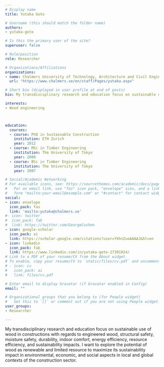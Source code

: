 ```yaml
---
# Display name
title: Yutaka Goto

# Username (this should match the folder name)
authors:
- yutaka-goto

# Is this the primary user of the site?
superuser: false

# Role/position
role: Researcher

# Organizations/Affiliations
organizations:
- name: Chalmers University of Technology, Architecture and Civil Engineering, Building Technology, Sustainable Building
  url: "https://www.chalmers.se/en/staff/Pages/yutaka.aspx"

# Short bio (displayed in user profile at end of posts)
bio: My transdisciplinary research and education focus on sustainable use of wood in constructions with regards to engineered wood, structural safety, moisture safety, durability, indoor comfort, energy efficiency, resource efficiency, and sustainability impacts.

interests:
- Wood engineering



education:
  courses:
  - course: PhD in Sustainable Construction
    institution: ETH Zurich
    year: 2012
  - course: MSc in Timber Engineering
    institution: The University of Tokyo
    year: 2009
  - course: BSc in Timber Engineering
    institution: The University of Tokyo
    year: 2007

# Social/Academic Networking
# For available icons, see: https://sourcethemes.com/academic/docs/page-builder/#icons
#   For an email link, use "fas" icon pack, "envelope" icon, and a link in the
#   form "mailto:your-email@example.com" or "#contact" for contact widget.
social:
- icon: envelope
  icon_pack: fas
  link: 'mailto:yutaka@chalmers.se'
#- icon: twitter
#  icon_pack: fab
#  link: https://twitter.com/GeorgeCushen
- icon: google-scholar
  icon_pack: ai
  link: https://scholar.google.com/citations?user=YkhnZuoAAAAJ&hl=en
- icon: linkedin
  icon_pack: fab
  link: https://www.linkedin.com/in/yutaka-goto-27301024/
# Link to a PDF of your resume/CV from the About widget.
# To enable, copy your resume/CV to `static/files/cv.pdf` and uncomment the lines below.
# - icon: cv
#   icon_pack: ai
#   link: files/cv.pdf

# Enter email to display Gravatar (if Gravatar enabled in Config)
email: ""

# Organizational groups that you belong to (for People widget)
#   Set this to `[]` or comment out if you are not using People widget.
user_groups:
- Researcher

---
```

My transdisciplinary research and education focus on sustainable use of wood in constructions with regards to engineered wood, structural safety, moisture safety, durability, indoor comfort, energy efficiency, resource efficiency, and sustainability impacts. I want to explore the potential of wood as renewable and limited resource to maximize its sustainability impact in environmental, economic, and social aspects in local and global contexts of the construction sector.
